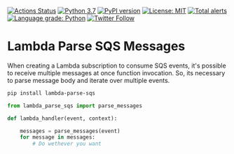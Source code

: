 [![Actions Status](https://github.com/msantino/lambda-parse-sqs/workflows/CI/badge.svg)](https://github.com/msantino/lambda-parse-sqs/actions)
[![Python 3.7](https://img.shields.io/badge/python-3.7-blue.svg)](https://www.python.org/downloads/release/python-370/)
[![PyPI version](https://badge.fury.io/py/lambda-parse-sqs.svg)](https://badge.fury.io/py/lambda-parse-sqs)
[![License: MIT](https://img.shields.io/badge/License-MIT-yellow.svg)](https://opensource.org/licenses/MIT)
[![Total alerts](https://img.shields.io/lgtm/alerts/g/msantino/lambda-parse-sqs.svg?logo=lgtm&logoWidth=18)](https://lgtm.com/projects/g/msantino/lambda-parse-sqs/alerts/)
[![Language grade: Python](https://img.shields.io/lgtm/grade/python/g/msantino/lambda-parse-sqs.svg?logo=lgtm&logoWidth=18)](https://lgtm.com/projects/g/msantino/lambda-parse-sqs/context:python)
[![Twitter Follow](https://img.shields.io/twitter/follow/msantino.svg?style=social&label=Follow)](https://twitter.com/msantino)




# Lambda Parse SQS Messages

When creating a Lambda subscription to consume SQS events, it's possible to receive multiple messages at once function invocation. So, its necessary to parse message body and iterate over multiple events. 

```bash
pip install lambda-parse-sqs
```

```python
from lambda_parse_sqs import parse_messages

def lambda_handler(event, context):

    messages = parse_messages(event)
    for message in messages:
        # Do wethever you want
```